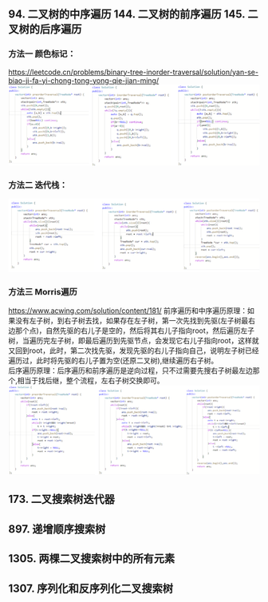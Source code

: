 ## 94. 二叉树的中序遍历   144. 二叉树的前序遍历  145. 二叉树的后序遍历  
### 方法一 颜色标记：
https://leetcode.cn/problems/binary-tree-inorder-traversal/solution/yan-se-biao-ji-fa-yi-chong-tong-yong-qie-jian-ming/
![遍历](https://raw.githubusercontent.com/liang233/leetcode-/main/image/%E4%BA%8C%E5%8F%89%E6%A0%91/2.png)

### 方法二 迭代栈：
![遍历](https://raw.githubusercontent.com/liang233/leetcode-/main/image/%E4%BA%8C%E5%8F%89%E6%A0%91/stack.png)




### 方法三 Morris遍历 <br />
https://www.acwing.com/solution/content/181/
前序遍历和中序遍历原理：如果没有左子树，到右子树去找，如果存在左子树，第一次先找到先驱(左子树最右边那个点)，自然先驱的右儿子是空的，然后将其右儿子指向root，然后遍历左子树，当遍历完左子树，即最后遍历到先驱节点，会发现它右儿子指向root，这样就又回到root，此时，第二次找先驱，发现先驱的右儿子指向自己，说明左子树已经遍历过，此时将先驱的右儿子置为空(还原二叉树),继续遍历右子树。<br />
后序遍历原理：后序遍历和前序遍历是逆向过程，只不过需要先搜右子树最左边那个,相当于找后继，整个流程，左右子树交换即可。<br />
![遍历](https://raw.githubusercontent.com/liang233/leetcode-/main/image/%E4%BA%8C%E5%8F%89%E6%A0%91/mirros.png)

## 173. 二叉搜索树迭代器

## 897. 递增顺序搜索树

## 1305. 两棵二叉搜索树中的所有元素

## 1307. 序列化和反序列化二叉搜索树
